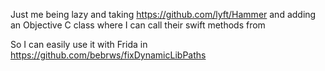 Just me being lazy and taking https://github.com/lyft/Hammer and adding an Objective C class where I can call their swift methods from

So I can easily use it with Frida in https://github.com/bebrws/fixDynamicLibPaths


